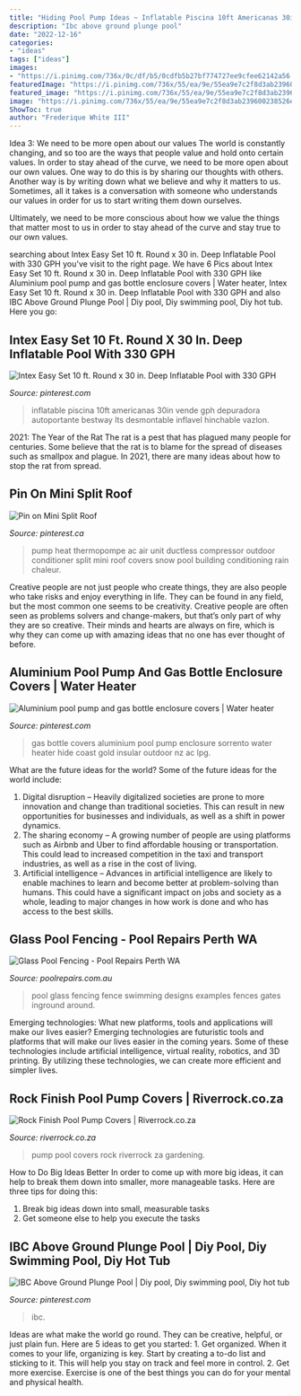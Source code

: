 ```yaml
---
title: "Hiding Pool Pump Ideas ~ Inflatable Piscina 10ft Americanas 30in Vende Gph Depuradora Autoportante Bestway Lts Desmontable Inflavel Hinchable Vazlon"
description: "Ibc above ground plunge pool"
date: "2022-12-16"
categories:
- "ideas"
tags: ["ideas"]
images:
- "https://i.pinimg.com/736x/0c/df/b5/0cdfb5b27bf774727ee9cfee62142a56.jpg"
featuredImage: "https://i.pinimg.com/736x/55/ea/9e/55ea9e7c2f8d3ab239600238526e31d6.jpg"
featured_image: "https://i.pinimg.com/736x/55/ea/9e/55ea9e7c2f8d3ab239600238526e31d6.jpg"
image: "https://i.pinimg.com/736x/55/ea/9e/55ea9e7c2f8d3ab239600238526e31d6.jpg"
ShowToc: true
author: "Frederique White III"
---
```



Idea 3: We need to be more open about our values
The world is constantly changing, and so too are the ways that people value and hold onto certain values. In order to stay ahead of the curve, we need to be more open about our own values.
One way to do this is by sharing our thoughts with others. Another way is by writing down what we believe and why it matters to us. Sometimes, all it takes is a conversation with someone who understands our values in order for us to start writing them down ourselves.

Ultimately, we need to be more conscious about how we value the things that matter most to us in order to stay ahead of the curve and stay true to our own values.

	

		
searching about Intex Easy Set 10 ft. Round x 30 in. Deep Inflatable Pool with 330 GPH you've visit to the right page. We have 6 Pics about Intex Easy Set 10 ft. Round x 30 in. Deep Inflatable Pool with 330 GPH like Aluminium pool pump and gas bottle enclosure covers | Water heater, Intex Easy Set 10 ft. Round x 30 in. Deep Inflatable Pool with 330 GPH and also IBC Above Ground Plunge Pool | Diy pool, Diy swimming pool, Diy hot tub. Here you go:
		
    
## Intex Easy Set 10 Ft. Round X 30 In. Deep Inflatable Pool With 330 GPH

<img loading=lazy src="https://i.pinimg.com/736x/0c/df/b5/0cdfb5b27bf774727ee9cfee62142a56.jpg" onerror="this.onerror=null;this.src='https://tse2.mm.bing.net/th?id=OIP.zHfy6hP3IGaTXVVhRkuSjAHaHa&amp;pid=15.1';" alt="Intex Easy Set 10 ft. Round x 30 in. Deep Inflatable Pool with 330 GPH">

_Source: pinterest.com_

>inflatable piscina 10ft americanas 30in vende gph depuradora autoportante bestway lts desmontable inflavel hinchable vazlon. 

	

2021: The Year of the Rat
The rat is a pest that has plagued many people for centuries. Some believe that the rat is to blame for the spread of diseases such as smallpox and plague. In 2021, there are many ideas about how to stop the rat from spread.

    
## Pin On Mini Split Roof

<img loading=lazy src="https://i.pinimg.com/736x/15/21/d1/1521d1969d116de98956bcc9028b5884--water-systems-heat-pump.jpg" onerror="this.onerror=null;this.src='https://tse3.mm.bing.net/th?id=OIP.HxsmImVUERBiH4kPuFJLEwHaJS&amp;pid=15.1';" alt="Pin on Mini Split Roof">

_Source: pinterest.ca_

>pump heat thermopompe ac air unit ductless compressor outdoor conditioner split mini roof covers snow pool building conditioning rain chaleur. 

	

Creative people are not just people who create things, they are also people who take risks and enjoy everything in life. They can be found in any field, but the most common one seems to be creativity. Creative people are often seen as problems solvers and change-makers, but that’s only part of why they are so creative. Their minds and hearts are always on fire, which is why they can come up with amazing ideas that no one has ever thought of before.

    
## Aluminium Pool Pump And Gas Bottle Enclosure Covers | Water Heater

<img loading=lazy src="https://i.pinimg.com/736x/b3/43/82/b343820335341b957a38602076d823f5.jpg" onerror="this.onerror=null;this.src='https://tse4.mm.bing.net/th?id=OIP.QO8_5dW4tKms9B54wr-v9QHaJ4&amp;pid=15.1';" alt="Aluminium pool pump and gas bottle enclosure covers | Water heater">

_Source: pinterest.com_

>gas bottle covers aluminium pool pump enclosure sorrento water heater hide coast gold insular outdoor nz ac lpg. 

	

What are the future ideas for the world?
Some of the future ideas for the world include:
1. Digital disruption – Heavily digitalized societies are prone to more innovation and change than traditional societies. This can result in new opportunities for businesses and individuals, as well as a shift in power dynamics.
2. The sharing economy – A growing number of people are using platforms such as Airbnb and Uber to find affordable housing or transportation. This could lead to increased competition in the taxi and transport industries, as well as a rise in the cost of living.
3. Artificial intelligence – Advances in artificial intelligence are likely to enable machines to learn and become better at problem-solving than humans. This could have a significant impact on jobs and society as a whole, leading to major changes in how work is done and who has access to the best skills.

    
## Glass Pool Fencing - Pool Repairs Perth WA

<img loading=lazy src="https://www.poolrepairs.com.au/wp-content/uploads/glass-pool-fence-designs-1-1024x745.jpg" onerror="this.onerror=null;this.src='https://tse3.mm.bing.net/th?id=OIP.YBHhq1okNMQgehluB3-XhgHaFY&amp;pid=15.1';" alt="Glass Pool Fencing - Pool Repairs Perth WA">

_Source: poolrepairs.com.au_

>pool glass fencing fence swimming designs examples fences gates inground around. 

	

Emerging technologies: What new platforms, tools and applications will make our lives easier?
Emerging technologies are futuristic tools and platforms that will make our lives easier in the coming years. Some of these technologies include artificial intelligence, virtual reality, robotics, and 3D printing. By utilizing these technologies, we can create more efficient and simpler lives.

    
## Rock Finish Pool Pump Covers | Riverrock.co.za

<img loading=lazy src="http://www.riverrock.co.za/wp-content/uploads/2008/05/Pool-Pump-Cover-33-1024x768.jpg" onerror="this.onerror=null;this.src='https://tse2.mm.bing.net/th?id=OIP.QghfJVAm0FnObUe-186mXQHaFj&amp;pid=15.1';" alt="Rock Finish Pool Pump Covers | Riverrock.co.za">

_Source: riverrock.co.za_

>pump pool covers rock riverrock za gardening. 

	

How to Do Big Ideas Better
In order to come up with more big ideas, it can help to break them down into smaller, more manageable tasks. Here are three tips for doing this:
1. Break big ideas down into small, measurable tasks
2. Get someone else to help you execute the tasks

    
## IBC Above Ground Plunge Pool | Diy Pool, Diy Swimming Pool, Diy Hot Tub

<img loading=lazy src="https://i.pinimg.com/736x/55/ea/9e/55ea9e7c2f8d3ab239600238526e31d6.jpg" onerror="this.onerror=null;this.src='https://tse1.mm.bing.net/th?id=OIP.LkYVlXeGqmNS-6WsARMKkwHaHa&amp;pid=15.1';" alt="IBC Above Ground Plunge Pool | Diy pool, Diy swimming pool, Diy hot tub">

_Source: pinterest.com_

>ibc. 

	

Ideas are what make the world go round. They can be creative, helpful, or just plain fun. Here are 5 ideas to get you started: 1. Get organized. When it comes to your life, organizing is key. Start by creating a to-do list and sticking to it. This will help you stay on track and feel more in control. 2. Get more exercise. Exercise is one of the best things you can do for your mental and physical health.

